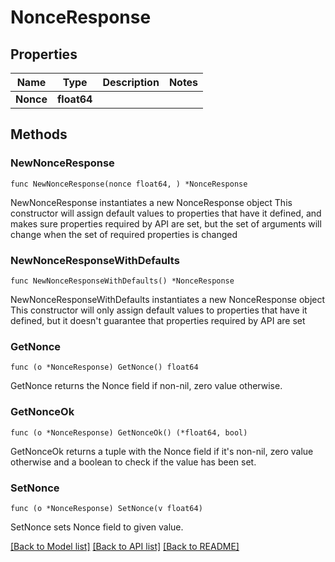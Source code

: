 # NonceResponse

## Properties

| Name      | Type        | Description | Notes |
| --------- | ----------- | ----------- | ----- |
| **Nonce** | **float64** |             |       |

## Methods

### NewNonceResponse

`func NewNonceResponse(nonce float64, ) *NonceResponse`

NewNonceResponse instantiates a new NonceResponse object This constructor will assign default values to properties that have it defined, and makes sure properties required by API are set, but the set of arguments will change when the set of required properties is changed

### NewNonceResponseWithDefaults

`func NewNonceResponseWithDefaults() *NonceResponse`

NewNonceResponseWithDefaults instantiates a new NonceResponse object This constructor will only assign default values to properties that have it defined, but it doesn't guarantee that properties required by API are set

### GetNonce

`func (o *NonceResponse) GetNonce() float64`

GetNonce returns the Nonce field if non-nil, zero value otherwise.

### GetNonceOk

`func (o *NonceResponse) GetNonceOk() (*float64, bool)`

GetNonceOk returns a tuple with the Nonce field if it's non-nil, zero value otherwise and a boolean to check if the value has been set.

### SetNonce

`func (o *NonceResponse) SetNonce(v float64)`

SetNonce sets Nonce field to given value.

[\[Back to Model list\]](./#documentation-for-models) [\[Back to API list\]](./#documentation-for-api-endpoints) [\[Back to README\]](./)
